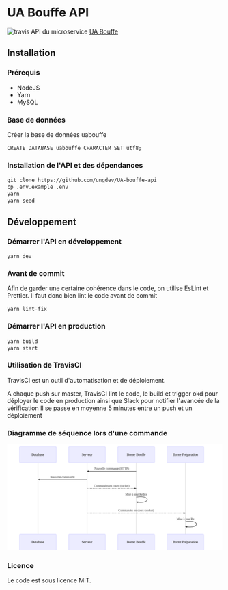 
# UA Bouffe API
![travis](https://travis-ci.org/ungdev/UA-bouffe-api.svg?branch=master)
API du microservice [UA Bouffe](https://github.com/ungdev/UA-bouffe)
## Installation
### Prérequis
- NodeJS
- Yarn
- MySQL
### Base de données
Créer la base de données uabouffe
```
CREATE DATABASE uabouffe CHARACTER SET utf8;
```
### Installation de l'API et des dépendances
```
git clone https://github.com/ungdev/UA-bouffe-api
cp .env.example .env
yarn
yarn seed
```
## Développement
### Démarrer l'API en développement
```
yarn dev
```
### Avant de commit
Afin de garder une certaine cohérence dans le code, on utilise EsLint et Prettier. Il faut donc bien lint le code avant de commit
```
yarn lint-fix
```
### Démarrer l'API en production
```
yarn build
yarn start
```

### Utilisation de TravisCI
TravisCI est un outil d'automatisation et de déploiement.

A chaque push sur master, TravisCI lint le code, le build et trigger okd pour déployer le code en production ainsi que Slack pour notifier l'avancée de la vérification
Il se passe en moyenne 5 minutes entre un push et un déploiement

### Diagramme de séquence lors d'une commande
![Diagramme de séquence](./docs/sequence.svg)

### Licence
Le code est sous licence MIT.